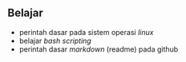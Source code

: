 ## Belajar
- perintah dasar pada sistem operasi *linux*
- belajar *bash scripting*
- perintah dasar *markdown* (readme) pada github
